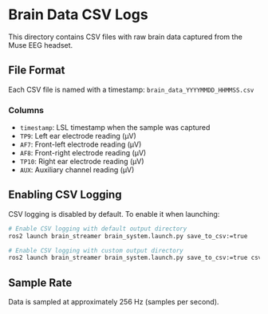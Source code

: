 # Brain Data CSV Logs

This directory contains CSV files with raw brain data captured from the Muse EEG headset.

## File Format

Each CSV file is named with a timestamp: `brain_data_YYYYMMDD_HHMMSS.csv`

### Columns

- `timestamp`: LSL timestamp when the sample was captured
- `TP9`: Left ear electrode reading (μV)
- `AF7`: Front-left electrode reading (μV)
- `AF8`: Front-right electrode reading (μV)
- `TP10`: Right ear electrode reading (μV)
- `AUX`: Auxiliary channel reading (μV)

## Enabling CSV Logging

CSV logging is disabled by default. To enable it when launching:

```bash
# Enable CSV logging with default output directory
ros2 launch brain_streamer brain_system.launch.py save_to_csv:=true

# Enable CSV logging with custom output directory
ros2 launch brain_streamer brain_system.launch.py save_to_csv:=true csv_output_dir:=/path/to/output
```

## Sample Rate

Data is sampled at approximately 256 Hz (samples per second).
